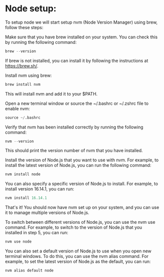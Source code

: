 # Node setup:
To setup node we will start setup nvm (Node Version Manager) using brew, follow these steps:

Make sure that you have brew installed on your system. You can check this by running the following command:

```python
brew --version
```
If brew is not installed, you can install it by following the instructions at https://brew.sh/.

Install nvm using brew:

```python
brew install nvm
```
This will install nvm and add it to your $PATH.

Open a new terminal window or source the ~/.bashrc or ~/.zshrc file to enable nvm:

```python
source ~/.bashrc
```

Verify that nvm has been installed correctly by running the following command:

```python
nvm --version
```
This should print the version number of nvm that you have installed.

Install the version of Node.js that you want to use with nvm. For example, to install the latest version of Node.js, you can run the following command:

```python
nvm install node
```
You can also specify a specific version of Node.js to install. For example, to install version 16.14.1, you can run:

```python
nvm install 16.14.1
```
That's it! You should now have nvm set up on your system, and you can use it to manage multiple versions of Node.js.

To switch between different versions of Node.js, you can use the nvm use command. For example, to switch to the version of Node.js that you installed in step 5, you can run:

```python
nvm use node
```

You can also set a default version of Node.js to use when you open new terminal windows. To do this, you can use the nvm alias command. For example, to set the latest version of Node.js as the default, you can run:

```python
nvm alias default node
```
